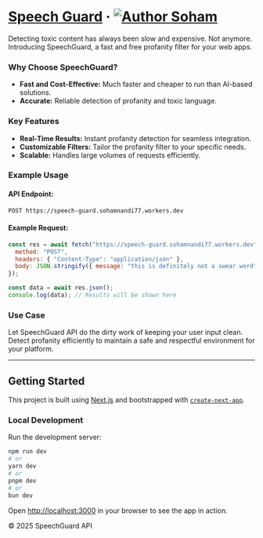 # [Speech Guard](https://github.com/sohamnandi77/speech-guard) &middot; [![Author Soham](https://img.shields.io/badge/Author-Soham-%3C%3E)](https://www.sohamnandi.com)

Detecting toxic content has always been slow and expensive. Not anymore. Introducing SpeechGuard, a fast and free profanity filter for your web apps.

### Why Choose SpeechGuard?

- **Fast and Cost-Effective:** Much faster and cheaper to run than AI-based solutions.
- **Accurate:** Reliable detection of profanity and toxic language.

### Key Features

- **Real-Time Results:** Instant profanity detection for seamless integration.
- **Customizable Filters:** Tailor the profanity filter to your specific needs.
- **Scalable:** Handles large volumes of requests efficiently.

### Example Usage

#### API Endpoint:

```
POST https://speech-guard.sohamnandi77.workers.dev
```

#### Example Request:

```javascript
const res = await fetch("https://speech-guard.sohamnandi77.workers.dev", {
  method: "POST",
  headers: { "Content-Type": "application/json" },
  body: JSON.stringify({ message: "this is definitely not a swear word" }),
});

const data = await res.json();
console.log(data); // Results will be shown here
```

### Use Case

Let SpeechGuard API do the dirty work of keeping your user input clean. Detect profanity efficiently to maintain a safe and respectful environment for your platform.

---

## Getting Started

This project is built using [Next.js](https://nextjs.org/) and bootstrapped with [`create-next-app`](https://github.com/vercel/next.js/tree/canary/packages/create-next-app).

### Local Development

Run the development server:

```bash
npm run dev
# or
yarn dev
# or
pnpm dev
# or
bun dev
```

Open [http://localhost:3000](http://localhost:3000) in your browser to see the app in action.

© 2025 SpeechGuard API
